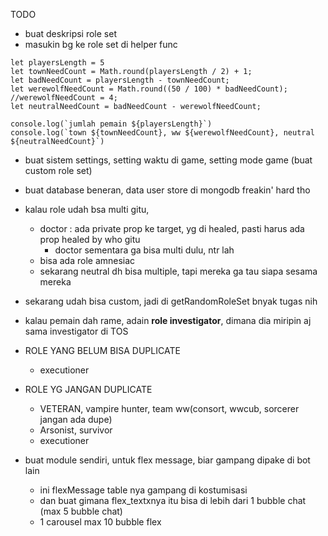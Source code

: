 TODO

- buat deskripsi role set
- masukin bg ke role set di helper func

```
let playersLength = 5
let townNeedCount = Math.round(playersLength / 2) + 1;
let badNeedCount = playersLength - townNeedCount;
let werewolfNeedCount = Math.round((50 / 100) * badNeedCount);
//werewolfNeedCount = 4;
let neutralNeedCount = badNeedCount - werewolfNeedCount;

console.log(`jumlah pemain ${playersLength}`)
console.log(`town ${townNeedCount}, ww ${werewolfNeedCount}, neutral ${neutralNeedCount}`)
```

- buat sistem settings, setting waktu di game, setting mode game (buat custom role set)
- buat database beneran, data user store di mongodb freakin' hard tho
- kalau role udah bsa multi gitu,
  - doctor : ada private prop ke target, yg di healed, pasti harus ada prop healed by who gitu
    - doctor sementara ga bisa multi dulu, ntr lah
  - bisa ada role amnesiac
  - sekarang neutral dh bisa multiple, tapi mereka ga tau siapa sesama mereka
- sekarang udah bisa custom, jadi di getRandomRoleSet bnyak tugas nih
- kalau pemain dah rame, adain **role investigator**, dimana dia miripin aj sama investigator di TOS

- ROLE YANG BELUM BISA DUPLICATE
  - executioner
  
- ROLE YG JANGAN DUPLICATE
  - VETERAN, vampire hunter, team ww(consort, wwcub, sorcerer jangan ada dupe)
  - Arsonist, survivor
  - executioner

- buat module sendiri, untuk flex message, biar gampang dipake di bot lain
  - ini flexMessage table nya gampang di kostumisasi
  - dan buat gimana flex_textxnya itu bisa di lebih dari 1 bubble chat (max 5 bubble chat)
  - 1 carousel max 10 bubble flex
